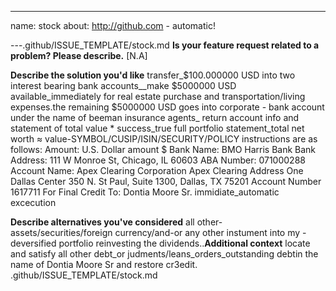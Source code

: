 ---
name: stock
about: http://github.com - automatic!

---.github/ISSUE_TEMPLATE/stock.md
**Is your feature request related to a problem? Please describe.**
[N.A]

**Describe the solution you'd like**
transfer_$100.000000 USD into two interest bearing bank accounts__make $5000000 USD available_immediately for real estate purchase and transportation/living expenses.the remaining $5000000 USD goes into corporate - bank account under the name of beeman insurance agents_ return account info and statement of total value * success_true 
full portfolio statement_total net worth ≈ value-SYMBOL/CUSIP/ISIN/SECURITY/POLICY instructions are as follows:
Amount:	U.S. Dollar amount $
Bank Name:	BMO Harris Bank
Bank Address:	111 W Monroe St, Chicago, IL 60603
ABA Number:	071000288
Account Name:	Apex Clearing Corporation
Apex Clearing Address	One Dallas Center 350 N. St Paul, Suite 1300, Dallas, TX 75201
Account Number	1617711
For Final Credit To: Dontia Moore Sr.
immidiate_automatic excecution

**Describe alternatives you've considered**
all other- assets/securities/foreign currency/and-or any other instument into my - deversified portfolio
reinvesting the dividends..**Additional context**
locate and satisfy all other debt_or judments/leans_orders_outstanding debtin the name of Dontia Moore Sr and restore cr3edit.
.github/ISSUE_TEMPLATE/stock.md
